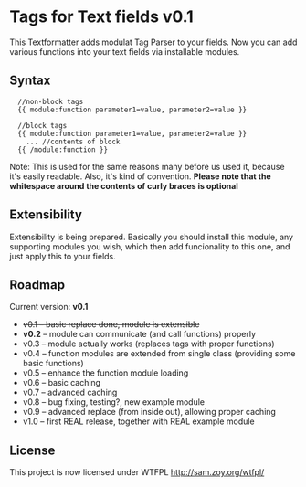 # Tags for Text fields v0.1

This Textformatter adds modulat Tag Parser to your fields. Now you can add various functions into
your text fields via installable modules.

## Syntax

```
  //non-block tags
  {{ module:function parameter1=value, parameter2=value }}

  //block tags
  {{ module:function parameter1=value, parameter2=value }}
    ... //contents of block
  {{ /module:function }}

```

Note: This is used for the same reasons many before us used it, because it's easily readable. Also, it's kind of convention. **Please note that the whitespace around the contents of curly braces is optional**

## Extensibility

Extensibility is being prepared. Basically you should install this module, any supporting modules you wish, which then add funcionality to this one, and just apply this to your fields.

## Roadmap

Current version: **v0.1**

* ~~v0.1 – basic replace done, module is extensible~~
* **v0.2** – module can communicate (and call functions) properly
* v0.3 – module actually works (replaces tags with proper functions)
* v0.4 – function modules are extended from single class (providing some basic functions)
* v0.5 – enhance the function module loading
* v0.6 – basic caching
* v0.7 – advanced caching
* v0.8 – bug fixing, testing?, new example module
* v0.9 – advanced replace (from inside out), allowing proper caching
* v1.0 – first REAL release, together with REAL example module

## License

This project is now licensed under WTFPL <http://sam.zoy.org/wtfpl/>